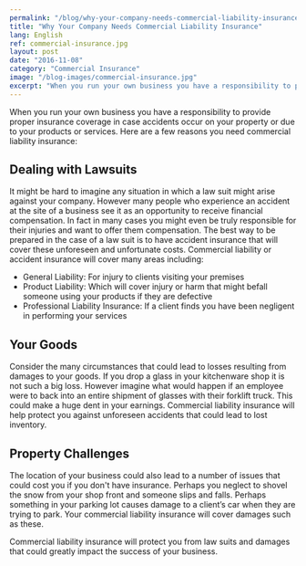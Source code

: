 ```yaml
---
permalink: "/blog/why-your-company-needs-commercial-liability-insurance"
title: "Why Your Company Needs Commercial Liability Insurance"
lang: English
ref: commercial-insurance.jpg
layout: post
date: "2016-11-08"
category: "Commercial Insurance"
image: "/blog-images/commercial-insurance.jpg"
excerpt: "When you run your own business you have a responsibility to provide proper insurance coverage in case accidents occur on your property or due to your products or services."
---
```


When you run your own business you have a responsibility to provide proper insurance coverage in case accidents occur on your property or due to your products or services. Here are a few reasons you need commercial liability insurance:

## Dealing with Lawsuits
It might be hard to imagine any situation in which a law suit might arise against your company. However many people who experience an accident at the site of a business see it as an opportunity to receive financial compensation. In fact in many cases you might even be truly responsible for their injuries and want to offer them compensation. The best way to be prepared in the case of a law suit is to have accident insurance that will cover these unforeseen and unfortunate costs. Commercial liability or accident insurance will cover many areas including:

- General Liability: For injury to clients visiting your premises
- Product Liability: Which will cover injury or harm that might befall someone using your products if they are defective
- Professional Liability Insurance: If a client finds you have been negligent in performing your services

## Your Goods
Consider the many circumstances that could lead to losses resulting from damages to your goods. If you drop a glass in your kitchenware shop it is not such a big loss. However imagine what would happen if an employee were to back into an entire shipment of glasses with their forklift truck. This could make a huge dent in your earnings. Commercial liability insurance will help protect you against unforeseen accidents that could lead to lost inventory.

## Property Challenges
The location of your business could also lead to a number of issues that could cost you if you don't have insurance. Perhaps you neglect to shovel the snow from your shop front and someone slips and falls. Perhaps something in your parking lot causes damage to a client’s car when they are trying to park. Your commercial liability insurance will cover damages such as these.

Commercial liability insurance will protect you from law suits and damages that could greatly impact the success of your business.